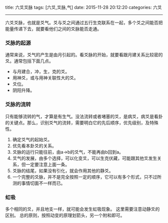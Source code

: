 title: 六爻爻脉
tags: [六爻,爻脉,气]
date: 2015-11-28 20:12:20
categories: 六爻

---

六爻爻脉，也就是爻气。爻与爻之间通过五行生克联系在一起，多个爻之间能否把能量传递下去，就要看他们之间的爻脉能否走通。

<!-- more -->

### 爻脉的起源
通常来说，爻气的产生是由月引起的。看爻脉的开始，就要看跟月建关系比较密的爻。通常包括下面几点。
- 与月建合，冲，生，克的爻。
- 用神爻，或与用神关联性大的爻。
- 爻位。
- 阴阳升降。

### 爻脉的流转
只有能够流转的气，才算是有生气。没法流转或者堵塞的爻，是病爻，病爻是看卦的关键点。那么，识别爻气的流转，需要明白它的先后顺序，优先级别，及特殊性。
1. 确定爻气的起始爻。
2. 优先看本卦爻的关系。
3. 爻脉的运行只能往前，由a->b的爻气，不能再由b回到a。
4. 爻气的发展，由多个选择，可以化变爻，可以生克伏藏，可能跟其他爻发生关系，但一定要注意上面一条。
5. 爻脉的结尾，如果没有引化，就会作用其他的静爻。
6. 一个完整的爻脉，并不是完全按照一定的顺序，它可以有多个形式，只不过所测的事情切面不一样而已。

### 虹吸
多个相同的爻，并且地支一样，就可能会发生虹吸现象。
这里需要注意动静爻的区别。
总的原则，按照动变的原理划箭头，另一个附和即可。
